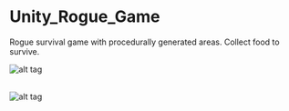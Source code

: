 # Unity_Rogue_Game
Rogue survival game with procedurally generated areas. Collect food to survive.

![alt tag](https://raw.githubusercontent.com/perezkevin712/Unity_Rogue_Game/master/screenshots/Rogue.PNG) <br><br>

![alt tag](https://raw.githubusercontent.com/perezkevin712/Unity_Rogue_Game/master/screenshots/Rogue2.PNG)<br><br>

